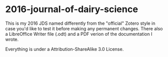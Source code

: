# 2016-journal-of-dairy-science
This is my 2016 JDS named differently from the "official" Zotero style in case you'd like to test it before making any permanent changes. There also a LibreOffice Writer file (.odt) and a PDF verion of the documentation I wrote.

Everything is under a Attribution-ShareAlike 3.0 License.
